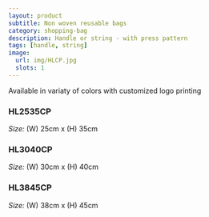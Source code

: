 ```yaml
---
layout: product
subtitle: Non woven reusable bags
category: shopping-bag
description: Handle or string - with press pattern
tags: [handle, string]
image:
  url: img/HLCP.jpg
  slots: 1
---
```


Available in variaty of colors with customized logo printing

### HL2535CP

*Size:* (W) 25cm x (H) 35cm

### HL3040CP

*Size:* (W) 30cm x (H) 40cm

### HL3845CP

*Size:* (W) 38cm x (H) 45cm
